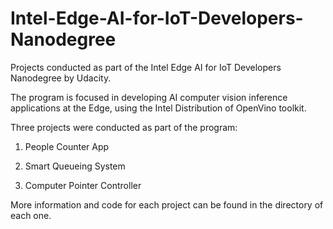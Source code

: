 # Intel-Edge-AI-for-IoT-Developers-Nanodegree
Projects conducted as part of the Intel Edge AI for IoT Developers Nanodegree by Udacity.

The program is focused in developing AI computer vision inference applications at the Edge, using the Intel Distribution of OpenVino toolkit.

Three projects were conducted as part of the program:

1. People Counter App

2. Smart Queueing System

3. Computer Pointer Controller

More information and code for each project can be found in the directory of each one.
